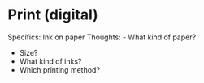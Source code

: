 # Print (digital)

Specifics: Ink on paper
Thoughts: - What kind of paper? 
- Size? 
- What kind of inks? 
- Which printing method?
